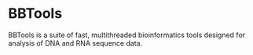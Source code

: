 # BBTools
BBTools is a suite of fast, multithreaded bioinformatics tools designed for analysis of DNA and RNA sequence data.
